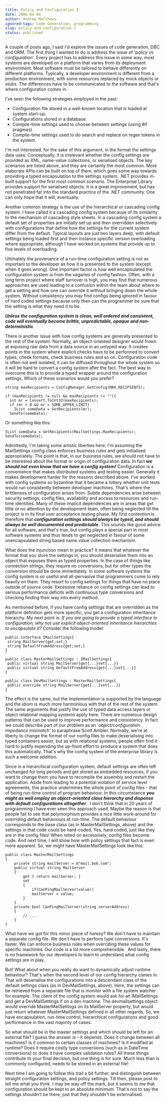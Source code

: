 ```yaml
---
title: Policy and Configuration I
date: 2006-04-04
author: Andrew Matthews
ignored-tags: Code Generation, programming
slug: policy-and-configuration-i
status: published
---
```


A couple of posts ago, I said I'd explore the issues of code generation, DBC and ORM. The first thing I wanted to do is address the issue of '*policy vs configuration*'. Every project has to address this issue in some way, most systems are developed on a platform that varies from its deployment environment. Most software must be tailored to behave differently on different platforms. Typically, a developer environment is different from a production environment, with some resources replaced by mock objects or stubs. The differences have to be communicated to the software and that's where configuration comes in.

I've seen the following strategies employed in the past:

-   Configuration file stored in a well-known location that is loaded at system start-up.
-   Configurations stored in a database.
-   Compile-time settings used to choose between settings (using \#if pragmas)
-   Compile-time settings used to do search and replace on regex tokens in the system.

I'm not interested, for the sake of this argument, in the format the settings data uses. Conceptually, it is irrelevant whether the config settings are provided as XML, name-value collections, or serialised objects. The key scenarios are listed above, and they are certainly the most common. More elaborate APIs can be built on top of them, which goes some way towards providing a typed encapsulation to the settings system. .NET provides in-built support for the first most common scenario. The Enterprise Library provides support for serialised objects. It is a great improvement, but has not penetrated far into the standard practice of the .NET community. One can only hope that it will, eventually.

Another common strategy is the use of the hierarchical or cascading config system. I have called it a cascading config system because of its similarity to the mechanism of cascading style sheets. In a cascading config system a default set of properties are initially set up and then overridden selectively with configurations that define how the settings for the current system differ from the default. Typical layouts are just two layers deep, with default settings being loaded first and then instance specific version overloading where appropriate, although I have worked on systems that provide up to five levels of overloading.

Ultimately the provenance of a run-time configuration setting is not as important to the developer as how it is presented to the system (except when it goes wrong). One important factor is how well encapsulated the configuration system is from the vagaries of config fashion. Often, with a long term project where staff turnover is high, you may find that numerous approaches are used leading to a confusion within the team about where to get a setting and how one can override it without bringing down the whole system. Without consistency you may find configs being ignored in favour of hard coded settings because only then can the programmer be sure that the setting is what they need it to be.

***Unless the configuration system is clean, well ordered and consistent, code will eventually become brittle, unpredictable, opaque and non-deterministic**.*

There is another issue with how config systems are generally presented to the rest of the system. Normally, an object-oriented designer would frown at exposing raw data from a data source in an untyped way. It creates points in the system where explicit checks have to be performed to convert types, check formats, check business rules and so on. Configuration code is often not well isolated, it can be diffused throughout the whole system so it will be hard to convert a config system after the fact. The best way to overcome this is to provide a typed wrapper around the configuration settings. Which of these scenarios would you prefer?

    string maxRecipients = ConfigManager.GetConfig(MAX_RECIPIENTS);

    if (maxRecipients != null && maxRecipients != ""){
      int mr = Convert.ToInt32(maxRecipients);
      if (mr > 0 && mr < SOME_UPPER_LIMIT)
        IList someData = GetRecipients(mr);
      SendTo(someData);

Or something like this:

    IList someData = GetRecipients(MailSettings.MaxRecipients);
    SendTo(someData);

Admittedly, I'm taking some artistic liberties here; I'm assuming the MailSettings config class enforces business rules and gets initialised appropriately. The point is that, in our business rules, we should not have to be interested about the format or origin of configuration data. In fact ***we should not even know that we have a config system!*** Configuration is a convenience that makes distributed systems and testing easier. Generally it makes development harder for the reasons described above. I've worked with config systems so byzantine that it became a lottery whether unit tests would run consistently between developer machines. That's where the brittleness of configuration arises from. Subtle dependencies arise between security settings, config files, availability and access to resources and run-time identities. Many of these implicit dependencies are in areas that get little or no attention by the development team, often being neglected till the project is in its final user acceptance testing phase. My first contention is therefore that ***configuration settings should always be typed, and should always be well documented and predictable***. This sounds like good advice for all software, and that's true, but config plays a special part in most software systems and thus tends to get neglected in favour of some unencapsulated string based name value collection mechanism.

What does the injunction mean in practice? It means that whatever the format that you store the settings in, you should deserialise them into an object that exposes them as typed properties. In the case of things like connection strings, they require no conversions, but for other types the conversion should be done immediately. In some software systems the config system is so useful and all-pervasive that programmers come to rely heavily on them. They resort to config settings for things that have no place outside of source code. Excessive reliance on config settings can lead to serious performance deficits with continuous type conversions and checking finding their way into every method.

As mentioned before, if you have config settings that are overridden as the platform definition gets more specific, you get a configuration inheritance hierarchy. My next point is: *If you are going to provide a typed interface to configuration, why not use explicit object-oriented inheritance hierarchies to encapsulate it?* Consider the following model:

    public interface IMailSettings{
     string MailServer{get;set;}
     string DefaultFromAddress{get;set;}
    }

    public class MasterMailSettings : IMailSettings{
     public virtual string MailServer{get{...}set{...}}
     public virtual string DefaultFromAddress{get{...}set{...}}
    }

    public class DevMailSettings : MasterMailSettings{
     public override string MailServer{get{...}set{...}}
    }

The effect is the same, but the implementation is supported by the language and the idiom is much more harmonious with that of the rest of the system. The same arguments that justify the use of typed data access layers or object relational mapping systems apply here. There are numerous design patterns that can be used to improve performance and consistency. In fact we could describe part of our problem as an '*object/configuration impedance mismatch*' to paraphrase Scott Ambler. Normally, we're at liberty to change the format of our config files to make deserialising into typed containers easier, but as with relational systems, people often find it hard to justify expending the up-front effort to produce a system that does this automatically. That's why the config system of the enterprise library is such a welcome addition.

Since in a hierarchical configuration system, default settings are often left unchanged for long periods and get stored as embedded resources, if you want to change them you have to recompile the assembly and restart the application. Aside from leading to a potential violation of service level agreements, this practice undermines the whole point of config files - that of being run-time control of program behaviour. In this circumstance ***you might as well employ an object-oriented class hierarchy and dispense with default configurations altogether***.  I don't think that in 20 years of programming I have ever seen this approach used. Maybe the reason is that people fail to see that polymorphism provides a nice little work-around for overriding default behaviours at run-time. The default behaviour corresponds to the base class (as in MasterMailSettings, above) and the settings in that code could be hard-coded. Yes, hard coded, just like they are in the config files! When relied on excessively, config files become code. And next time, I will show how with policy settings that fact is even more apparent. So, we might have MasterMailSettings look like this:

    public class MasterMailSettings
    {
        private string mailServer = @"mail.bob.com";
        public virtual string MailServer
        {
            get { return mailServer; }
            set
            {
                if(CanPingMailServer(value))
                mailServer = value;
            }
        }
        private bool CanPingMailServer(string serverAddress)
        {
            // ...
        }
    }

What have we got for this minor piece of heresy? We don't have to maintain a separate config file. We don't have to perform type conversions. It's faster. We can enforce business rules when overriding these values for specific machines. Our code is a lot more comprehensible.  And lastly, there is no framework for our developers to learn to understand what config settings are in play.

But! What about when you really do want to dynamically adjust runtime behaviour? That's when the second level of our config hierarchy comes in. That will deserialise the configurations into a descendant class of the default settings class (as in DevMailSettings, above). Here, the settings can be retrieved from a separate file that is monitor with a file system watcher for example. The client of the config system would ask for an IMailSettings and get a DevMailSettings if on a dev machine. The devmailsettings object would override MasterMailSettings on its MailServer property, but would just return whatever MasterMailSettings defined in all other regards. So, we have encapsulation, run-time control, hierarchical configurations and good performance in the vast majority of cases.

So what should be in the master settings and which should be left for an external file? I guess the answer is - it depends. Does it change between all machines? Is it common to certain classes of machines? Is it modified at runtime? Does it require costly type conversions (such as in DateTime conversions) or does it have complex validation rules? All these things contribute to your final decision, but one thing is for sure. Much less than is commonly configured, needs to be stored in an external file!

Next time I am going to follow this trail a bit further, and distinguish between straight configuration settings, and policy settings. Till then, please post to tell me what you think. I may be way off the mark, but it seems to me that configuration should be kept to an absolute minimum. That's not to say the settings shouldn't be there, just that they shouldn't be externalised.
